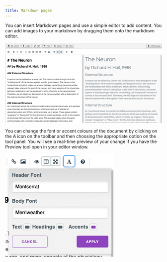```yaml
---
title: Markdown pages
---
```


You can insert Markdown pages and use a simple editor to add content. You can add images to your markdown by dragging them onto the markdown editor.

![markdown editor](markdown-editor.png)

You can change the font or accent colours of the document by clicking on the A icon on the toolbar and then choosing the appropriate option on the tool panel. You will see a real-time preview of your change if you have the Preview tool open in your editor window.

![style editor](style-editor.png)